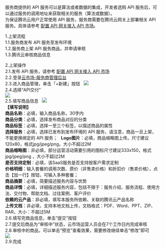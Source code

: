 服务商提供的 API 服务可以是算法或者数据的集成，开发者选购 API 服务后，可以通过服务的调用地址来获取相关的服务（算法或数据）。   
为保证腾讯云用户正常使用 API 服务，服务商需要在腾讯云网关上部署相关 API 服务。具体请参考 [配置 API 网关接入 API 市场](https://cloud.tencent.com/document/product/306/13034)。   

1.上架流程      
1.1.服务商发布 API 服务至发布环境   
1.2.服务商上架 API 服务商品，并申请审核   
1.3.腾讯云审核商品信息   
 
2.上架操作      
2.1.发布 API 服务，请参考 [配置 API 网关接入 API 市场](https://cloud.tencent.com/document/product/306/13034)   
2.2.登录[云市场-服务商管理后台](https://console.cloud.tencent.com/serviceprovider/products)   
2.3.进入商品管理，单击「+新建」按钮  
![](https://main.qcloudimg.com/raw/faed546f29280f19665e036a1036416b.png)   
2.4.选择“API交付”    
![](https://main.qcloudimg.com/raw/65d3e404aa3663223f81725631e2fdbf.png)  
2.5.填写商品信息   
![](https://main.qcloudimg.com/raw/2dd254b779353375535f9730a643a790.png)   
**【填写说明】**   
**商品名称**：必填，输入商品名称，30字内   
**商品分类**：必填，选择发布商品对应的分类   
**商品标签**：必填，选择一至三个标签，以描述商品的属性   
**选择服务**：必填，选择已发布到发布环境的 API 服务，请注意，商品一旦上架，不能更换绑定的 API 服务；  
**Logo图片**：必填，商品缩略图上传。尺寸建议120x80，格式jpg/jpeg/png，大小不超过2M   
**商品缩略图**：非必填，部分运营活动需要引用的图标尺寸建议333x150，格式jpg/jpeg/png ，大小不超过2M   
**是否支持定制**：必填，该SaaS服务是否支持按客户需求定制   
**价格明细**：输入套餐的调用次数、原价（非售卖价格）和折扣价（售卖价格），点击【加一行】按钮，可输入多种套餐；   
**商品摘要**：必填，简要描述服务内容与优势   
**商品详情**：必填，详细描述服务内容，包括不限于：服务介绍、服务流程、使用方法、交付物、帮助文档、过往案例、客户评价   
**依赖的云产品**：非必填，填写本服务所依赖、关联的腾讯云产品名称   
**上传文档**：非必填，支持本地文档上传，文档格式：PDF、Word、PPT、ZIP、RAR，大小：不超过5M   
2.6.填写完商品信息，单击“提交”按钮    
2.7.提交后商品为“审核中”状态，云市场运营人员会在7个工作日内完成审核   
2.8.审核中的商品，可以单击“预览”查看效果，需要修改继续单击“修改”即可   
![](https://main.qcloudimg.com/raw/b2f078ce8cf035d7b5b02a33abcddcac.png)  
2.9.完成  
